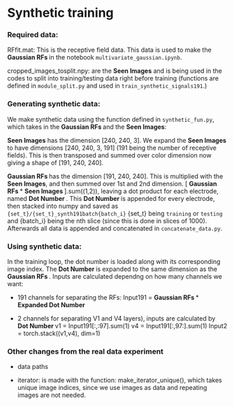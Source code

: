 # Synthetic training

### Required data: 

RFfit.mat: This is the receptive field data. This data is used to make the <b> Gaussian RFs </b> in the notebook `multivariate_gaussian.ipynb`. 

cropped_images_tosplit.npy: are the <b> Seen Images</b> and is being used in the codes to split into training/testing data right before training (functions are defined in `module_split.py` and used in `train_synthetic_signals191`.)


### Generating synthetic data:
We make synthetic data using the function defined in `synthetic_fun.py`, which takes in the  <b> Gaussian RFs </b> and the <b> Seen Images</b>:

<b> Seen Images</b> has the dimension [240, 240, 3]. We expand the <b> Seen Images</b> to have dimensions [240, 240, 3, 191] (191 being the number of receptive fields). This is then transposed and summed over color dimension now giving a shape of [191, 240, 240].

<b> Gaussian RFs </b> has the dimension [191, 240, 240]. This is multiplied with the <b> Seen Images</b>, and then summed over 1st and 2nd dimension. [ <b> Gaussian RFs </b> * <b> Seen Images </b> ].sum((1,2)), leaving a dot product for each electrode, named <b> Dot Number </b>. This <b> Dot Number </b> is appended for every electrode, then stacked into numpy and saved as `{set_t}/{set_t}_synth191batch{batch_i}` {set_t} being `training` or `testing` and {batch_i} being the nth slice (since this is done in slices of 1000). Afterwards all data is appended and concatenated in `concatenate_data.py`. 



### Using synthetic data:
In the training loop, the dot number is loaded along with its corresponding image index. The <b> Dot Number </b> is expanded to the same dimension as the <b> Gaussian RFs </b>. Inputs are calculated dependng on how many channels we want:
- 191 channels for separating the RFs:
    Input191 = <b> Gaussian RFs </b> * <b> Expanded Dot Number </b> 
    
- 2 channels for separating V1 and V4 layers), inputs are calculated by <b> Dot Number </b>
    v1 = Input191[:,:97].sum(1)
    v4 = Input191[:,97:].sum(1)
    Input2 = torch.stack((v1,v4), dim=1)




### Other changes from the real data experiment

- data paths

- iterator: is made with the function: make_iterator_unique(), which takes unique image indices, since we use images as data and repeating images are not needed. 